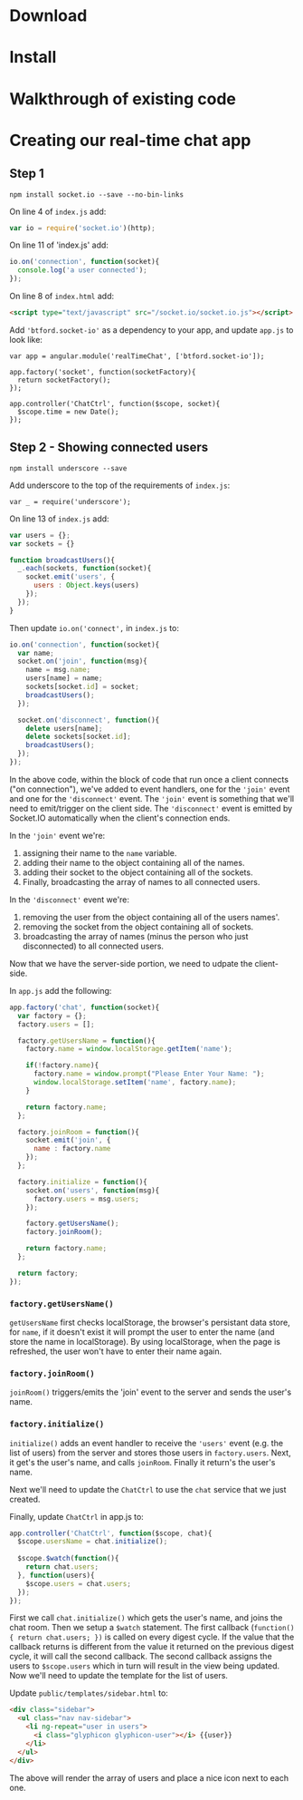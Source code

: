 # Download

# Install

# Walkthrough of existing code


# Creating our real-time chat app

## Step 1

```
npm install socket.io --save --no-bin-links
```

On line 4 of `index.js` add:

```javascript
var io = require('socket.io')(http);
```

On line 11 of 'index.js' add:

```javascript
io.on('connection', function(socket){
  console.log('a user connected');
});
```

On line 8 of `index.html` add:
```html
<script type="text/javascript" src="/socket.io/socket.io.js"></script>
```

Add `'btford.socket-io'` as a dependency to your app, and update `app.js` to look like:
```
var app = angular.module('realTimeChat', ['btford.socket-io']);

app.factory('socket', function(socketFactory){
  return socketFactory();
});

app.controller('ChatCtrl', function($scope, socket){
  $scope.time = new Date();
});
```

## Step 2 - Showing connected users

```
npm install underscore --save
```

Add underscore to the top of the requirements of `index.js`:

```
var _ = require('underscore');
```

On line 13 of `index.js` add:
```javascript
var users = {};
var sockets = {}

function broadcastUsers(){
  _.each(sockets, function(socket){
    socket.emit('users', {
      users : Object.keys(users)
    });
  });
}
```

Then update `io.on('connect',` in `index.js` to:
```javascript
io.on('connection', function(socket){
  var name;
  socket.on('join', function(msg){
    name = msg.name;
    users[name] = name;
    sockets[socket.id] = socket;
    broadcastUsers();
  });

  socket.on('disconnect', function(){
    delete users[name];
    delete sockets[socket.id];
    broadcastUsers();
  });
});
```

In the above code, within the block of code that run once a client connects ("on connection"), we've added to event handlers, one for the `'join'` event and one for the `'disconnect'` event. The `'join'` event is something that we'll need to emit/trigger on the client side. The `'disconnect'` event is emitted by Socket.IO automatically when the client's connection ends.

In the `'join'` event we're:

1. assigning their name to the `name` variable.
2. adding their name to the object containing all of the names.
3. adding their socket to the object containing all of the sockets.
4. Finally, broadcasting the array of names to all connected users.

In the `'disconnect'` event we're:

1. removing the user from the object containing all of the users names'.
2. removing the socket from the object containing all of sockets.
3. broadcasting the array of names (minus the person who just disconnected) to all connected users.

Now that we have the server-side portion, we need to udpate the client-side.

In `app.js` add the following: 
```javascript
app.factory('chat', function(socket){
  var factory = {};
  factory.users = [];

  factory.getUsersName = function(){
    factory.name = window.localStorage.getItem('name');

    if(!factory.name){
      factory.name = window.prompt("Please Enter Your Name: ");
      window.localStorage.setItem('name', factory.name);
    }

    return factory.name;
  };

  factory.joinRoom = function(){
    socket.emit('join', {
      name : factory.name
    });
  };

  factory.initialize = function(){
    socket.on('users', function(msg){
      factory.users = msg.users;
    });

    factory.getUsersName();
    factory.joinRoom();

    return factory.name;
  };

  return factory;
});
```

### `factory.getUsersName()`

`getUsersName` first checks localStorage, the browser's persistant data store, for `name`, if it doesn't exist it will prompt the user to enter the name (and store the name in localStorage). By using localStorage, when the page is refreshed, the user won't have to enter their name again.

### `factory.joinRoom()`

`joinRoom()` triggers/emits the 'join' event to the server and sends the user's name.

### `factory.initialize()`

`initialize()` adds an event handler to receive the `'users'` event (e.g. the list of users) from the server and stores those users in `factory.users`. Next, it get's the user's name, and calls `joinRoom`. Finally it return's the user's name.

Next we'll need to update the `ChatCtrl` to use the `chat` service that we just created.

Finally, update `ChatCtrl` in app.js to: 
```javascript
app.controller('ChatCtrl', function($scope, chat){
  $scope.usersName = chat.initialize();
  
  $scope.$watch(function(){
    return chat.users;
  }, function(users){
    $scope.users = chat.users;
  });
});
```

First we call `chat.initialize()` which gets the user's name, and joins the chat room. Then we setup a `$watch` statement. The first callback (`function(){ return chat.users; })` is called on every digest cycle. If the value that the callback returns is different from the value it returned on the previous digest cycle, it will call the second callback. The second callback assigns the users to `$scope.users` which in turn will result in the view being updated. Now we'll need to update the template for the list of users.

Update `public/templates/sidebar.html` to:
```html
<div class="sidebar">
  <ul class="nav nav-sidebar">
    <li ng-repeat="user in users">
      <i class="glyphicon glyphicon-user"></i> {{user}}
    </li>
  </ul>
</div>
```

The above will render the array of users and place a nice icon next to each one.